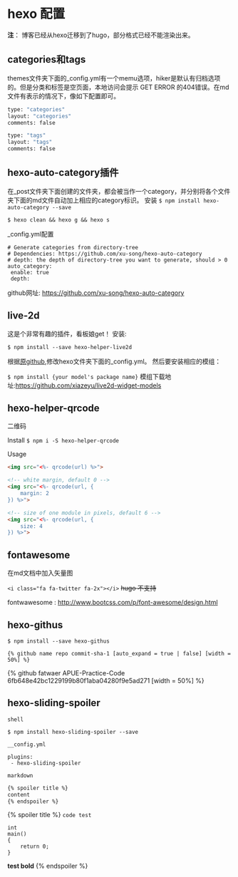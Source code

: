 # hexo 配置


**注**： 博客已经从hexo迁移到了hugo，部分格式已经不能渲染出来。

## categories和tags
themes文件夹下面的_config.yml有一个memu选项，hiker是默认有归档选项的。但是分类和标签是空页面，本地访问会提示 GET ERROR 的404错误。在md文件有表示的情况下，像如下配置即可。

``` bash
type: "categories"
layout: "categories"
comments: false
```

``` bash
type: "tags"
layout: "tags"
comments: false
```

<!--more-->

## hexo-auto-category插件
在_post文件夹下面创建的文件夹，都会被当作一个category，并分别将各个文件夹下面的md文件自动加上相应的category标识。
安装
`$ npm install hexo-auto-category --save`

`$ hexo clean && hexo g && hexo s`


_config.yml配置
```
# Generate categories from directory-tree
# Dependencies: https://github.com/xu-song/hexo-auto-category
# depth: the depth of directory-tree you want to generate, should > 0
auto_category:
 enable: true
 depth:
```

github网址: https://github.com/xu-song/hexo-auto-category

## live-2d
这是个非常有趣的插件，看板娘get！
安装:

`$ npm install --save hexo-helper-live2d`

根据[原github](https://github.com/EYHN/hexo-helper-live2d),修改hexo文件夹下面的_config.yml。
然后要安装相应的模组：

`$ npm install {your model's package name}`
模组下载地址:https://github.com/xiazeyu/live2d-widget-models

## hexo-helper-qrcode
二维码

Install
`$ npm i -S hexo-helper-qrcode`

Usage
``` HTML
<img src="<%- qrcode(url) %>">

<!-- white margin, default 0 -->
<img src="<%- qrcode(url, {
    margin: 2
}) %>">

<!-- size of one module in pixels, default 6 -->
<img src="<%- qrcode(url, {
    size: 4
}) %>">
```


## fontawesome
在md文档中加入矢量图

`<i class="fa fa-twitter fa-2x"></i>` ~~hugo 不支持~~

 <i class="fa fa-caret-right"></i>fontwawesome : http://www.bootcss.com/p/font-awesome/design.html


## hexo-githus

    $ npm install --save hexo-githus

    {% github name repo commit-sha-1 [auto_expand = true | false] [width = 50%] %}

{% github fatwaer APUE-Practice-Code 6fb648e42bc1229199b80f1aba04280f9e5ad271  [width = 50%] %}

## hexo-sliding-spoiler

`shell`

    $ npm install hexo-sliding-spoiler --save

`__config.yml`
```
plugins:
 - hexo-sliding-spoiler
```

`markdown`
``` CSS
{% spoiler title %}
content
{% endspoiler %}
```

{% spoiler title %}
`code test`

    int
    main()
    {
        return 0;
    }


__test bold__
{% endspoiler %}
